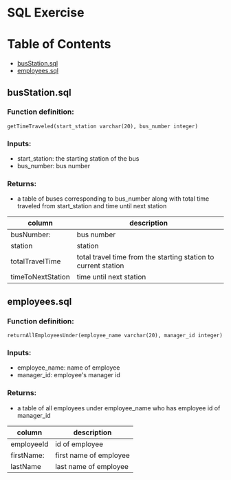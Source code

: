# SQL Exercise

# Table of Contents
- [busStation.sql](#busStation.sql)
- [employees.sql](#employees.sql)

## busStation.sql

### Function definition: 
`getTimeTraveled(start_station varchar(20), bus_number integer)`

### Inputs: 
- start_station: the starting station of the bus
- bus_number: bus number

### Returns:
- a table of buses corresponding to bus_number along with total time traveled from start_station and time until next station

| column                 | description                                                                          |
|------------------------|--------------------------------------------------------------------------------------|
|busNumber:              | bus number                                                                           |
|station                 | station                                                                              |
|totalTravelTime         | total travel time from the starting station to current station                       |
|timeToNextStation       | time until next station                                                              |


## employees.sql

### Function definition: 
`returnAllEmployeesUnder(employee_name varchar(20), manager_id integer)`

### Inputs:
- employee_name: name of employee
- manager_id: employee's manager id

### Returns:
- a table of all employees under employee_name who has employee id of manager_id

| column                 | description                                                                          |
|------------------------|--------------------------------------------------------------------------------------|
|employeeId              | id of employee                                                                       |
|firstName:              | first name of employee                                                               |
|lastName                | last name of employee                                                                |

